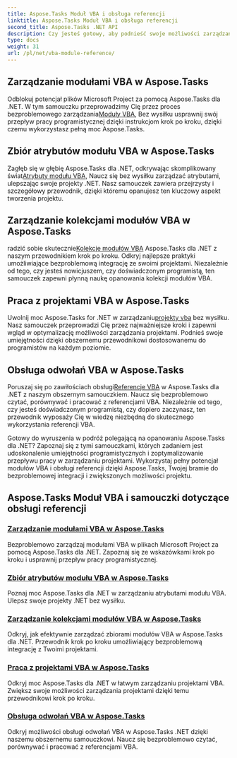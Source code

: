 ```yaml
---
title: Aspose.Tasks Moduł VBA i obsługa referencji
linktitle: Aspose.Tasks Moduł VBA i obsługa referencji
second_title: Aspose.Tasks .NET API
description: Czy jesteś gotowy, aby podnieść swoje możliwości zarządzania projektami za pomocą Aspose.Tasks .NET? Zapoznaj się z naszymi obszernymi samouczkami dotyczącymi modułu VBA i obsługi referencji.
type: docs
weight: 31
url: /pl/net/vba-module-reference/
---
```


## Zarządzanie modułami VBA w Aspose.Tasks

 Odblokuj potencjał plików Microsoft Project za pomocą Aspose.Tasks dla .NET. W tym samouczku przeprowadzimy Cię przez proces bezproblemowego zarządzania[Moduły VBA](./managing-vba-modules/), Bez wysiłku usprawnij swój przepływ pracy programistycznej dzięki instrukcjom krok po kroku, dzięki czemu wykorzystasz pełną moc Aspose.Tasks.

## Zbiór atrybutów modułu VBA w Aspose.Tasks

 Zagłęb się w głębię Aspose.Tasks dla .NET, odkrywając skomplikowany świat[Atrybuty modułu VBA](./vba-module-attribute-collection/), Naucz się bez wysiłku zarządzać atrybutami, ulepszając swoje projekty .NET. Nasz samouczek zawiera przejrzysty i szczegółowy przewodnik, dzięki któremu opanujesz ten kluczowy aspekt tworzenia projektu.

## Zarządzanie kolekcjami modułów VBA w Aspose.Tasks

 radzić sobie skutecznie[Kolekcje modułów VBA](./vba-module-collections/) Aspose.Tasks dla .NET z naszym przewodnikiem krok po kroku. Odkryj najlepsze praktyki umożliwiające bezproblemową integrację ze swoimi projektami. Niezależnie od tego, czy jesteś nowicjuszem, czy doświadczonym programistą, ten samouczek zapewni płynną naukę opanowania kolekcji modułów VBA.

## Praca z projektami VBA w Aspose.Tasks

 Uwolnij moc Aspose.Tasks for .NET w zarządzaniu[projekty vba](./vba-projects/) bez wysiłku. Nasz samouczek przeprowadzi Cię przez najważniejsze kroki i zapewni wgląd w optymalizację możliwości zarządzania projektami. Podnieś swoje umiejętności dzięki obszernemu przewodnikowi dostosowanemu do programistów na każdym poziomie.

## Obsługa odwołań VBA w Aspose.Tasks

 Poruszaj się po zawiłościach obsługi[Referencje VBA](./vba-references/) w Aspose.Tasks dla .NET z naszym obszernym samouczkiem. Naucz się bezproblemowo czytać, porównywać i pracować z referencjami VBA. Niezależnie od tego, czy jesteś doświadczonym programistą, czy dopiero zaczynasz, ten przewodnik wyposaży Cię w wiedzę niezbędną do skutecznego wykorzystania referencji VBA.

Gotowy do wyruszenia w podróż polegającą na opanowaniu Aspose.Tasks dla .NET? Zapoznaj się z tymi samouczkami, których zadaniem jest udoskonalenie umiejętności programistycznych i zoptymalizowanie przepływu pracy w zarządzaniu projektami. Wykorzystaj pełny potencjał modułów VBA i obsługi referencji dzięki Aspose.Tasks, Twojej bramie do bezproblemowej integracji i zwiększonych możliwości projektu.
## Aspose.Tasks Moduł VBA i samouczki dotyczące obsługi referencji
### [Zarządzanie modułami VBA w Aspose.Tasks](./managing-vba-modules/)
Bezproblemowo zarządzaj modułami VBA w plikach Microsoft Project za pomocą Aspose.Tasks dla .NET. Zapoznaj się ze wskazówkami krok po kroku i usprawnij przepływ pracy programistycznej.
### [Zbiór atrybutów modułu VBA w Aspose.Tasks](./vba-module-attribute-collection/)
Poznaj moc Aspose.Tasks dla .NET w zarządzaniu atrybutami modułu VBA. Ulepsz swoje projekty .NET bez wysiłku.
### [Zarządzanie kolekcjami modułów VBA w Aspose.Tasks](./vba-module-collections/)
Odkryj, jak efektywnie zarządzać zbiorami modułów VBA w Aspose.Tasks dla .NET. Przewodnik krok po kroku umożliwiający bezproblemową integrację z Twoimi projektami.
### [Praca z projektami VBA w Aspose.Tasks](./vba-projects/)
Odkryj moc Aspose.Tasks dla .NET w łatwym zarządzaniu projektami VBA. Zwiększ swoje możliwości zarządzania projektami dzięki temu przewodnikowi krok po kroku.
### [Obsługa odwołań VBA w Aspose.Tasks](./vba-references/)
Odkryj możliwości obsługi odwołań VBA w Aspose.Tasks .NET dzięki naszemu obszernemu samouczkowi. Naucz się bezproblemowo czytać, porównywać i pracować z referencjami VBA.